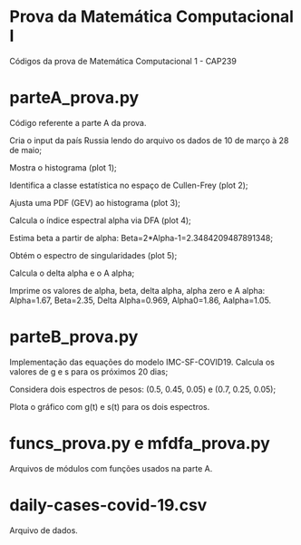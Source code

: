 # Prova da Matemática Computacional I
Códigos da prova de Matemática Computacional 1 - CAP239

# parteA_prova.py
Código referente a parte A da prova.

Cria o input da país Russia lendo do arquivo os dados de 10 de março à 28 de maio;

Mostra o histograma (plot 1);

Identifica a classe estatística no espaço de Cullen-Frey (plot 2);

Ajusta uma PDF (GEV) ao histograma (plot 3);

Calcula o índice espectral alpha via DFA (plot 4);

Estima beta a partir de alpha: Beta=2*Alpha-1=2.3484209487891348;

Obtém o espectro de singularidades (plot 5);

Calcula o delta alpha e o A alpha;

Imprime os valores de alpha, beta, delta alpha, alpha zero e A alpha: Alpha=1.67, Beta=2.35, Delta Alpha=0.969, Alpha0=1.86, Aalpha=1.05.

# parteB_prova.py
Implementação das equações do modelo IMC-SF-COVID19. Calcula os valores de g e s para os próximos 20 dias;

Considera dois espectros de pesos: (0.5, 0.45, 0.05) e (0.7, 0.25, 0.05);

Plota o gráfico com g(t) e s(t) para os dois espectros.

# funcs_prova.py e mfdfa_prova.py
Arquivos de módulos com funções usados na parte A.

# daily-cases-covid-19.csv
Arquivo de dados.
